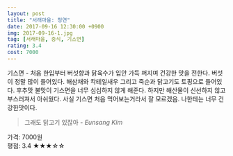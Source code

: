 ```yaml
---
layout: post
title: "서래마을: 청연"
date: 2017-09-16 12:30:00 +0900
img: 2017-09-16-1.jpg
tag: [서래마을, 중식, 기스면]
rating: 3.4
cost: 7000
---
```

기스면 - 처음 한입부터 버섯향과 닭육수가 입안 가득 퍼지며 건강한 맛을 전한다. 버섯이 정말 많이 들어있다. 해삼채와 칵테일새우 그리고 죽순과 닭고기도 토핑으로 들어있다. 후추맛 불맛이 기스면을 너무 심심하지 않게 해준다. 하지만 해산물이 신선하지 않고 부스러져서 아쉬웠다. 사실 기스면 처음 먹어보는거라서 잘 모르겠음. 나한테는 너무 건강한맛이다.

> 그래도 닭고기 있잖아 <cite>- Eunsang Kim</cite>

가격: 7000원 <br>
평점: 3.4 &#9733;&#9733;&#9733;&#9734;&#9734;

